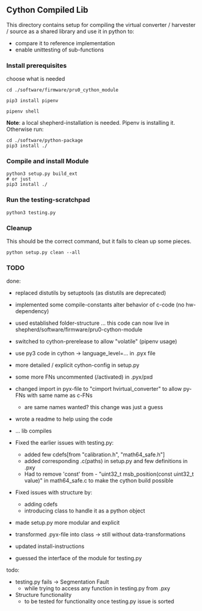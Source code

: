 ## Cython Compiled Lib

This directory contains setup for compiling the virtual converter / harvester / source as a shared library and use it in python to:
- compare it to reference implementation
- enable unittesting of sub-functions

### Install prerequisites

choose what is needed

```Shell
cd ./software/firmware/pru0_cython_module

pip3 install pipenv

pipenv shell
```

**Note**: a local shepherd-installation is needed. Pipenv is installing it. Otherwise run:

```Shell
cd ./software/python-package
pip3 install ./
```

### Compile and install Module

```Shell
python3 setup.py build_ext
# or just
pip3 install ./
```

### Run the testing-scratchpad

```Shell
python3 testing.py
```

### Cleanup

This should be the correct command, but it fails to clean up some pieces.

```Shell
python setup.py clean --all
```

### TODO

done:
- replaced distutils by setuptools (as distutils are deprecated)
- implemented some compile-constants alter behavior of c-code (no hw-dependency)
- used established folder-structure ... this code can now live in shepherd/software/firmware/pru0-cython-module
- switched to cython-prerelease to allow "volatile" (pipenv usage)
- use py3 code in cython -> language_level=… in .pyx file
- more detailed / explicit cython-config in setup.py
- some more FNs uncommented (/activated) in .pyx/pxd
- changed import in pyx-file to "cimport hvirtual_converter" to allow py-FNs with same name as c-FNs
  - are same names wanted? this change was just a guess
- wrote a readme to help using the code
- … lib compiles

- Fixed the earlier issues with testing.py:
	- added few cdefs[from "calibration.h", "math64_safe.h"]
	- added corresponding .c(paths) in setup.py and few definitions in .pxy
	- Had to remove 'const' from - "uint32_t msb_position(const uint32_t value)" in math64_safe.c to make
	  the cython build possible
- Fixed issues with structure by:
	- adding cdefs
	- introducing class to handle it as a python object

- made setup.py more modular and explicit
- transformed .pyx-file into class -> still without data-transformations
- updated install-instructions
- guessed the interface of the module for testing.py

todo:
- testing.py fails -> Segmentation Fault
	- while trying to access any function in testing.py from .pxy
- Structure functionality
	- to be tested for functionality once testing.py issue is sorted
